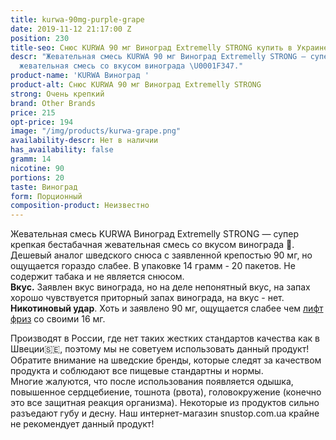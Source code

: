 ```yaml
---
title: kurwa-90mg-purple-grape
date: 2019-11-12 21:17:00 Z
position: 230
title-seo: Снюс KURWA 90 мг Виноград Extremelly STRONG купить в Украине
descr: "Жевательная смесь KURWA 90 мг Виноград Extremelly STRONG — супер крепкая бестабачная
  жевательная смесь со вкусом винограда \U0001F347."
product-name: 'KURWA Виноград '
product-alt: Снюс KURWA 90 мг Виноград Extremelly STRONG
strong: Очень крепкий
brand: Other Brands
price: 215
opt-price: 194
image: "/img/products/kurwa-grape.png"
availability-descr: Нет в наличии
has_availability: false
gramm: 14
nicotine: 90
portions: 20
taste: Виноград
form: Порционный
composition-product: Неизвестно
---
```


Жевательная смесь KURWA Виноград Extremelly STRONG — супер крепкая бестабачная жевательная смесь со вкусом винограда 🍇.
Дешевый аналог шведского снюса с заявленной крепостью 90 мг, но ощущается гораздо слабее. В упаковке 14 грамм - 20 пакетов. Не содержит табака и не является снюсом.<br>
<b>Вкус.</b> Заявлен вкус винограда, но на деле непонятный вкус, на запах хорошо чувствуется приторный запах винограда, на вкус - нет. 
<b>Никотиновый удар</b>. Хоть и заявлено 90 мг, ощущается слабее чем [лифт фриз](/lyft-x-strong-freeze-slim-white) со своими 16 мг. 

Производят в России, где нет таких жестких стандартов качества как в Швеции🇸🇪, поэтому мы не советуем использовать данный продукт! Обратите внимание на шведские бренды, которые следят за качеством продукта и соблюдают все пищевые стандартны и нормы.<br>
Многие жалуются, что после использования появляется одышка, повышенное сердцебиение, тошнота (рвота), головокружение (конечно это все защитная реакция организма). Некоторые из продуктов сильно разъедают губу и десну. Наш интернет-магазин snustop.com.ua крайне не рекомендует данный продукт!